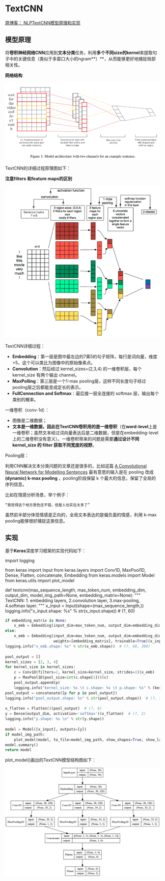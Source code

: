 # TextCNN

[ 原博客： NLPTextCNN模型原理和实现](https://www.cnblogs.com/bymo/p/9675654.html) 



## 模型原理



将**卷积神经网络CNN**应用到**文本分类**任务，利用**多个不同size的kernel**来提取句子中的关键信息（类似于多窗口大小的ngram**）**，从而能够更好地捕捉局部相关性。



**网络结构**

<img src="picture/301_101.png">

TextCNN的详细过程原理图如下：

 **注意filters 和feature maps的区别**

<img src="picture/301_102.png">



TextCNN详细过程：

- **Embedding**：第一层是图中最左边的7乘5的句子矩阵，每行是词向量，维度=5，这个可以类比为图像中的原始像素点。
- **Convolution**：然后经过 kernel_sizes=(2,3,4) 的一维卷积层，每个kernel_size 有两个输出 channel。
- **MaxPolling**：第三层是一个1-max pooling层，这样不同长度句子经过pooling层之后都能变成定长的表示。
- **FullConnection and Softmax**：最后接一层全连接的 softmax 层，输出每个类别的概率。

一维卷积（conv-1d）：

- 图像是二维数据；
- **文本是一维数据，因此在TextCNN卷积用的是一维卷积**（在**word-level**上是一维卷积；虽然文本经过词向量表达后是二维数据，但是在embedding-level上的二维卷积没有意义）。一维卷积带来的问题是需要**通过设计不同 kernel_size 的 filter 获取不同宽度的视野**。

 Pooling层：

利用CNN解决文本分类问题的文章还是很多的，比如这篇 [A Convolutional Neural Network for Modelling Sentences](https://link.zhihu.com/?target=https%3A//arxiv.org/pdf/1404.2188.pdf) 最有意思的输入是在 pooling 改成 **(dynamic) k-max pooling** ，pooling阶段保留 k 个最大的信息，保留了全局的序列信息。

比如在情感分析场景，举个例子：

```
“我觉得这个地方景色还不错，但是人也实在太多了”
```

 虽然前半部分体现情感是正向的，全局文本表达的是偏负面的情感，利用 k-max pooling能够很好捕捉这类信息。



## 实现

基于**Keras**深度学习框架的实现代码如下：

import logging

from keras import Input
from keras.layers import Conv1D, MaxPool1D, Dense, Flatten, concatenate, Embedding
from keras.models import Model
from keras.utils import plot_model


def textcnn(max_sequence_length, max_token_num, embedding_dim, output_dim, model_img_path=None, embedding_matrix=None):
    """ TextCNN: 1. embedding layers, 2.convolution layer, 3.max-pooling, 4.softmax layer. """
    x_input = Input(shape=(max_sequence_length,))
    logging.info("x_input.shape: %s" % str(x_input.shape))  # (?, 60)

```python
if embedding_matrix is None:
    x_emb = Embedding(input_dim=max_token_num, output_dim=embedding_dim, input_length=max_sequence_length)(x_input)
else:
    x_emb = Embedding(input_dim=max_token_num, output_dim=embedding_dim, input_length=max_sequence_length,
                      weights=[embedding_matrix], trainable=True)(x_input)
logging.info("x_emb.shape: %s" % str(x_emb.shape))  # (?, 60, 300)

pool_output = []
kernel_sizes = [2, 3, 4] 
for kernel_size in kernel_sizes:
    c = Conv1D(filters=2, kernel_size=kernel_size, strides=1)(x_emb)
    p = MaxPool1D(pool_size=int(c.shape[1]))(c)
    pool_output.append(p)
    logging.info("kernel_size: %s \t c.shape: %s \t p.shape: %s" % (kernel_size, str(c.shape), str(p.shape)))
pool_output = concatenate([p for p in pool_output])
logging.info("pool_output.shape: %s" % str(pool_output.shape))  # (?, 1, 6)

x_flatten = Flatten()(pool_output)  # (?, 6)
y = Dense(output_dim, activation='softmax')(x_flatten)  # (?, 2)
logging.info("y.shape: %s \n" % str(y.shape))

model = Model([x_input], outputs=[y])
if model_img_path:
    plot_model(model, to_file=model_img_path, show_shapes=True, show_layer_names=False)
model.summary()
return model
```
plot_model()画出的TextCNN模型结构图如下：

<img src="picture/301_103.png">

